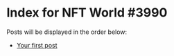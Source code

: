 # Index for NFT World #3990
Posts will be displayed in the order below:

- [Your first post](./001-first.md)

